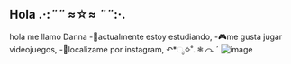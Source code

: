 ## Hola .·:*¨¨* ≈☆≈ *¨¨*:·.
hola me llamo Danna 
-🏫actualmente estoy estudiando,
-🎮me gusta jugar videojuegos,
-📱localizame por instagram,
↶*ೃ✧˚. ❃ ↷ ˊ
![image](https://github.com/user-attachments/assets/9f98dada-83b5-4c23-95e3-cdf6e171e2c1)


<!--
**Danna777q/Danna777q** is a ✨ _special_ ✨ repository because its `README.md` (this file) appears on your GitHub profile.

Here are some ideas to get you started:

- 🔭 I’m currently working on ...
- 🌱 I’m currently learning ...
- 👯 I’m looking to collaborate on ...
- 🤔 I’m looking for help with ...
- 💬 Ask me about ...
- 📫 How to reach me: ...
- 😄 Pronouns: ...
- ⚡ Fun fact: ...
-->
